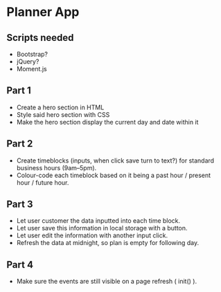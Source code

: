 # Planner App

## Scripts needed
- Bootstrap?
- jQuery?
- Moment.js

## Part 1
- Create a hero section in HTML
- Style said hero section with CSS
- Make the hero section display the current day and date within it

## Part 2
- Create timeblocks (inputs, when click save turn to text?) for standard business hours (9am–5pm).
- Colour-code each timeblock based on it being a past hour / present hour / future hour.

## Part 3 
- Let user customer the data inputted into each time block.
- Let user save this information in local storage with a button.
- Let user edit the information with another input click.
- Refresh the data at midnight, so plan is empty for following day.

## Part 4
- Make sure the events are still visible on a page refresh ( init() ).